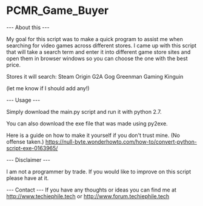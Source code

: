 # PCMR_Game_Buyer

--- About this ---

My goal for this script was to make a quick program to assist me when searching for video games across different stores. I came up with this script that will take a search term and enter it into different game store sites and open them in browser windows so you can choose the one with the best price. 

Stores it will search: 
Steam
Origin
G2A
Gog
Greenman Gaming
Kinguin

(let me know if I should add any!)

--- Usage ---

Simply download the main.py script and run it with python 2.7.


You can also download the exe file that was made using py2exe.

Here is a guide on how to make it yourself if you don't trust mine. (No offense taken.)
https://null-byte.wonderhowto.com/how-to/convert-python-script-exe-0163965/

--- Disclaimer ---

I am not a programmer by trade. If you would like to improve on this script please have at it.

--- Contact ---
If you have any thoughts or ideas you can find me at http://www.techiephile.tech or http://www.forum.techiephile.tech
